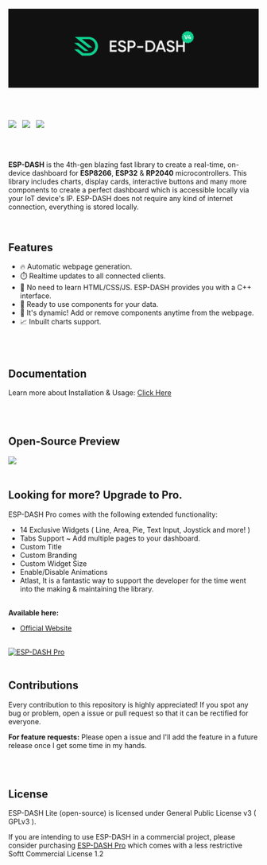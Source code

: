<p>
  <img src="/docs/splash.png?sanitize=true&raw=true" width="1200">
</p>
<br/>
<br/>

<p>
<img src="https://img.shields.io/github/last-commit/ayushsharma82/ESP-DASH/master?style=for-the-badge" />
&nbsp;
<img src="https://img.shields.io/github/actions/workflow/status/ayushsharma82/ESP-DASH/ci.yml?branch=master&style=for-the-badge" />
&nbsp;
<img src="https://img.shields.io/github/license/ayushsharma82/ESP-DASH.svg?style=for-the-badge" />
</p>

<br/>
<br/>
<p><b>ESP-DASH</b> is the 4th-gen blazing fast library to create a real-time, on-device dashboard for <b>ESP8266</b>, <b>ESP32</b> & <b>RP2040</b> microcontrollers. This library includes charts, display cards, interactive buttons and many more components to create a perfect dashboard which is accessible locally via your IoT device's IP. ESP-DASH does not require any kind of internet connection, everything is stored locally.</p>

<br/>

<h2>Features</h2>

- 🔥 Automatic webpage generation.
- ⏱️ Realtime updates to all connected clients.
- 🎷 No need to learn HTML/CSS/JS. ESP-DASH provides you with a C++ interface.
- 🛫 Ready to use components for your data.
- 🏀 It's dynamic! Add or remove components anytime from the webpage.
- 📈 Inbuilt charts support.

<br/>
<br/>


<h2>Documentation</h2>
<p>Learn more about Installation & Usage: <a href="https://docs.espdash.pro">Click Here</a></p>

<br/>
<br/>

<h2>Open-Source Preview</h2>
<img src="/docs/preview.png?raw=true">

<br/>
<br/>

<h2>Looking for more? Upgrade to Pro.</h2>

ESP-DASH Pro comes with the following extended functionality:
- 14 Exclusive Widgets ( Line, Area, Pie, Text Input, Joystick and more! )
- Tabs Support ~ Add multiple pages to your dashboard.
- Custom Title
- Custom Branding
- Custom Widget Size
- Enable/Disable Animations
- Atlast, It is a fantastic way to support the developer for the time went into the making & maintaining the library.

<br> <b>Available here: </b>

- [Official Website](https://espdash.pro)

<br/>

<a href="https://espdash.pro" target="_blank">
  <img src="/docs/pro-preview.png" alt="ESP-DASH Pro">
</a>

<br>
<br>

<h2>Contributions</h2>
<p>Every contribution to this repository is highly appreciated! If you spot any bug or problem, open a issue or pull request so that it can be rectified for everyone.</p>

**For feature requests:** Please open a issue and I'll add the feature in a future release once I get some time in my hands.

<br/>
<br/>


<h2>License</h2>

ESP-DASH Lite (open-source) is licensed under General Public License v3 ( GPLv3 ).

If you are intending to use ESP-DASH in a commercial project, please consider purchasing [ESP-DASH Pro](https://espdash.pro) which comes with a less restrictive Softt Commercial License 1.2
